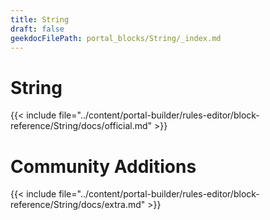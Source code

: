 ```yaml
---
title: String
draft: false
geekdocFilePath: portal_blocks/String/_index.md
---
```

# String
{{< include file="../content/portal-builder/rules-editor/block-reference/String/docs/official.md" >}}

# Community Additions

{{< include file="../content/portal-builder/rules-editor/block-reference/String/docs/extra.md" >}}